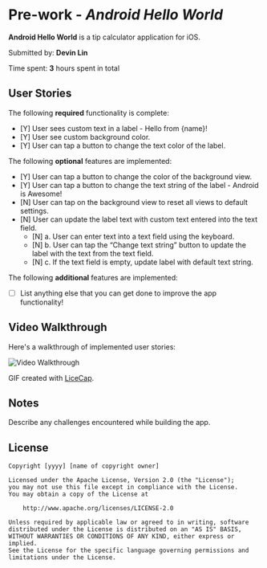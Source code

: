 # Pre-work - *Android Hello World*

**Android Hello World** is a tip calculator application for iOS.

Submitted by: **Devin Lin**

Time spent: **3** hours spent in total

## User Stories

The following **required** functionality is complete:

* [Y] User sees custom text in a label - Hello from {name}!
* [Y] User see custom background color.
* [Y] User can tap a button to change the text color of the label.

The following **optional** features are implemented:

* [Y] User can tap a button to change the color of the background view.
* [Y] User can tap a button to change the text string of the label - Android is Awesome!
* [N] User can tap on the background view to reset all views to default settings.
* [N] User can update the label text with custom text entered into the text field.
  * [N] a. User can enter text into a text field using the keyboard.
  * [N] b. User can tap the “Change text string” button to update the label with the text from the text field.
  * [N] c. If the text field is empty, update label with default text string.

The following **additional** features are implemented:

- [ ] List anything else that you can get done to improve the app functionality!

## Video Walkthrough

Here's a walkthrough of implemented user stories:

<img src='http://i.imgur.com/link/to/your/gif/file.gif' title='Video Walkthrough' width='' alt='Video Walkthrough' />

GIF created with [LiceCap](http://www.cockos.com/licecap/).

## Notes

Describe any challenges encountered while building the app.

## License

    Copyright [yyyy] [name of copyright owner]

    Licensed under the Apache License, Version 2.0 (the "License");
    you may not use this file except in compliance with the License.
    You may obtain a copy of the License at

        http://www.apache.org/licenses/LICENSE-2.0

    Unless required by applicable law or agreed to in writing, software
    distributed under the License is distributed on an "AS IS" BASIS,
    WITHOUT WARRANTIES OR CONDITIONS OF ANY KIND, either express or implied.
    See the License for the specific language governing permissions and
    limitations under the License.
